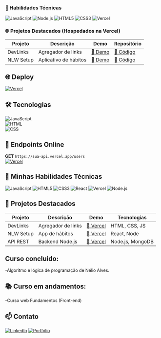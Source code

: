 ### 🚀 Habilidades Técnicas  
![JavaScript](https://img.shields.io/badge/JavaScript-F7DF1E?logo=javascript&logoColor=black)
![Node.js](https://img.shields.io/badge/Node.js-339933?logo=nodedotjs&logoColor=white)
![HTML5](https://img.shields.io/badge/HTML5-E34F26?logo=html5&logoColor=white)
![CSS3](https://img.shields.io/badge/CSS3-1572B6?logo=css3&logoColor=white)
![Vercel](https://img.shields.io/badge/Vercel-000000?logo=vercel&logoColor=white)

### 🌐 Projetos Destacados (Hospedados na Vercel)
| Projeto       | Descrição          | Demo       | Repositório   |
| ------------- | ------------------ | ---------- | ------------- |
| DevLinks      | Agregador de links | [🔗 Demo](https://dev-links-jaosuzart.vercel.app/) | [📂 Código](https://github.com/Jaosuzart/devlinks) |
| NLW Setup     | Aplicativo de hábitos | [🔗 Demo](https://nlw-setup-jaosuzart.vercel.app/) | [📂 Código](https://github.com/Jaosuzart/nlw-setup) |
## 🌐 Deploy  
[![Vercel](https://img.shields.io/badge/Vercel-Deployed-%23000?logo=vercel)](https://dev-links-jaosuzart.vercel.app/)

## 🛠 Tecnologias  
![JavaScript](https://img.shields.io/badge/JavaScript-100%25-yellow)  
![HTML](https://img.shields.io/badge/HTML-5-E34F26)  
![CSS](https://img.shields.io/badge/CSS-3-1572B6)
## 🔌 Endpoints Online  
**GET** `https://sua-api.vercel.app/users`  
[![Vercel](https://img.shields.io/badge/Vercel-Running-%23000?logo=vercel)](https://sua-api.vercel.app)
## 🚀 Minhas Habilidades Técnicas
![JavaScript](https://img.shields.io/badge/JavaScript-F7DF1E?logo=javascript&logoColor=black)
![HTML5](https://img.shields.io/badge/HTML5-E34F26?logo=html5&logoColor=white)
![CSS3](https://img.shields.io/badge/CSS3-1572B6?logo=css3&logoColor=white)
![React](https://img.shields.io/badge/React-61DAFB?logo=react&logoColor=black)
![Vercel](https://img.shields.io/badge/Vercel-000000?logo=vercel&logoColor=white)
![Node.js](https://img.shields.io/badge/Node.js-339933?logo=nodedotjs&logoColor=white)

## 🌟 Projetos Destacados
| Projeto       | Descrição          | Demo       | Tecnologias |
| ------------- | ------------------ | ---------- | ----------- |
| DevLinks      | Agregador de links | [🔗 Vercel](https://dev-links-jaosuzart.vercel.app/) | HTML, CSS, JS |
| NLW Setup     | App de hábitos     | [🔗 Vercel](https://nlw-setup-jaosuzart.vercel.app/) | React, Node |
| API REST      | Backend Node.js    | [🔗 Vercel](https://api-rest-node.vercel.app/) | Node.js, MongoDB |
## Curso concluido:
-Algoritmo e lógica de programação de Nélio Alves.
## 📚 Curso em andamentos:
-Curso web Fundamentos (Front-end)
## 📫 Contato
[![LinkedIn](https://img.shields.io/badge/LinkedIn-0077B5?logo=linkedin)](https://linkedin.com/in/seu-linkedin)
[![Portfólio](https://img.shields.io/badge/Portfólio-FF7139?logo=vercel)](https://portfolio-jaosuzart.vercel.app)
